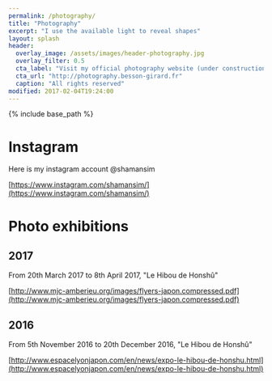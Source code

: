 ```yaml
---
permalink: /photography/
title: "Photography"
excerpt: "I use the available light to reveal shapes"
layout: splash
header:
  overlay_image: /assets/images/header-photography.jpg
  overlay_filter: 0.5
  cta_label: "Visit my official photography website (under construction)"
  cta_url: "http://photography.besson-girard.fr"
  caption: "All rights reserved"
modified: 2017-02-04T19:24:00
---
```


{% include base_path %}

# Instagram 

Here is my instagram account @shamansim

[https://www.instagram.com/shamansim/](https://www.instagram.com/shamansim/)

# Photo exhibitions

## 2017

From 20th March 2017 to 8th April 2017, "Le Hibou de Honshû"

[http://www.mjc-amberieu.org/images/flyers-japon.compressed.pdf](http://www.mjc-amberieu.org/images/flyers-japon.compressed.pdf)

## 2016

From 5th November 2016 to 20th December 2016, "Le Hibou de Honshû"

[http://www.espacelyonjapon.com/en/news/expo-le-hibou-de-honshu.html](http://www.espacelyonjapon.com/en/news/expo-le-hibou-de-honshu.html)
